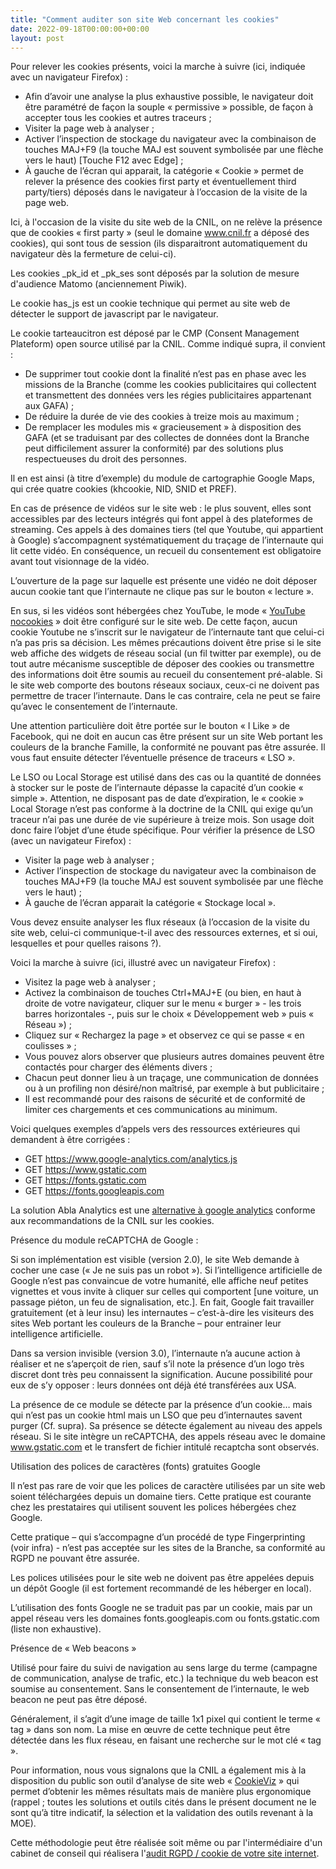 ```yaml
---
title: "Comment auditer son site Web concernant les cookies"
date: 2022-09-18T00:00:00+00:00
layout: post
---
```


Pour relever les cookies présents, voici la marche à suivre (ici, indiquée avec un navigateur Firefox) :
- Afin d’avoir une analyse la plus exhaustive possible, le navigateur doit être paramétré de façon la souple « permissive » possible, de façon à accepter tous les cookies et autres traceurs ;
- Visiter la page web à analyser ;
-	Activer l’inspection de stockage du navigateur avec la combinaison de touches MAJ+F9 (la touche MAJ est souvent symbolisée par une flèche vers le haut) [Touche F12 avec Edge] ;
- À gauche de l’écran qui apparait, la catégorie « Cookie » permet de relever la présence des cookies first party et éventuellement third party/tiers) déposés dans le navigateur à l’occasion de la visite de la page web.

Ici, à l'occasion de la visite du site web de la CNIL, on ne relève la présence que de cookies « first party » (seul le domaine www.cnil.fr a déposé des cookies), qui sont tous de session (ils disparaitront automatiquement du navigateur dès la fermeture de celui-ci).

Les cookies _pk_id et _pk_ses sont déposés par la solution de mesure d'audience Matomo (anciennement Piwik).

Le cookie has_js est un cookie technique qui permet au site web de détecter le support de javascript par le navigateur.

Le cookie tarteaucitron est déposé par le CMP (Consent Management Plateform) open source utilisé par la CNIL.
Comme indiqué supra, il convient :
-	De supprimer tout cookie dont la finalité n’est pas en phase avec les missions de la Branche (comme les cookies publicitaires qui collectent et transmettent des données vers les régies publicitaires appartenant aux GAFA) ;
-	De réduire la durée de vie des cookies à treize mois au maximum ;
-	De remplacer les modules mis « gracieusement » à disposition des GAFA (et se traduisant par des collectes de données dont la Branche peut difficilement assurer la conformité) par des solutions plus respectueuses du droit des personnes.

Il en est ainsi (à titre d’exemple) du module de cartographie Google Maps, qui crée quatre cookies (khcookie, NID, SNID et PREF).

En cas de présence de vidéos sur le site web : le plus souvent, elles sont accessibles par des lecteurs intégrés qui font appel à des plateformes de streaming. Ces appels à des domaines tiers (tel que Youtube, qui appartient à Google) s’accompagnent systématiquement du traçage de l’internaute qui lit cette vidéo. En conséquence, un recueil du consentement est obligatoire avant tout visionnage de la vidéo.

L’ouverture de la page sur laquelle est présente une vidéo ne doit déposer aucun cookie tant que l’internaute ne clique pas sur le bouton « lecture ».

En sus, si les vidéos sont hébergées chez YouTube, le mode « [YouTube nocookies](https://support.google.com/youtube/answer/171780?hl=fr#zippy=%2Cactiver-le-mode-) » doit être configuré sur le site web. De cette façon, aucun cookie Youtube ne s’inscrit sur le navigateur de l’internaute tant que celui-ci n’a pas pris sa décision.
Les mêmes précautions doivent être prise si le site web affiche des widgets de réseau social (un fil twitter par exemple), ou de tout autre mécanisme susceptible de déposer des cookies ou transmettre des informations doit être soumis au recueil du consentement pré-alable.
Si le site web comporte des boutons réseaux sociaux, ceux-ci ne doivent pas permettre de tracer
l’internaute. Dans le cas contraire, cela ne peut se faire qu’avec le consentement de l’internaute.

Une attention particulière doit être portée sur le bouton « I Like » de Facebook, qui ne doit en aucun cas être présent sur un site Web portant les couleurs de la branche Famille, la conformité ne pouvant pas être assurée.
Il vous faut ensuite détecter l’éventuelle présence de traceurs « LSO ».

Le LSO ou Local Storage est utilisé dans des cas ou la quantité de données à stocker sur le poste de l’internaute dépasse la capacité d’un cookie « simple ». Attention, ne disposant pas de date d’expiration, le « cookie » Local Storage n’est pas conforme à la doctrine de la CNIL qui exige qu’un traceur n’ai pas une durée de vie supérieure à treize mois. Son usage doit donc faire l’objet d’une étude spécifique.
Pour vérifier la présence de LSO (avec un navigateur Firefox) :
- Visiter la page web à analyser ;
- Activer l’inspection de stockage du navigateur avec la combinaison de touches MAJ+F9 (la touche MAJ est souvent symbolisée par une flèche vers le haut) ;
- À gauche de l’écran apparait la catégorie « Stockage local ».

Vous devez ensuite analyser les flux réseaux (à l’occasion de la visite du site web, celui-ci communique-t-il avec des ressources externes, et si oui, lesquelles et pour quelles raisons ?).

Voici la marche à suivre (ici, illustré avec un navigateur Firefox) :
- Visitez la page web à analyser ;
- Activez la combinaison de touches Ctrl+MAJ+E (ou bien, en haut à droite de votre navigateur, cliquer sur le menu « burger » - les trois barres horizontales -, puis sur le choix
« Développement web » puis « Réseau ») ;
- Cliquez sur « Rechargez la page » et observez ce qui se passe « en coulisses » ;
- Vous pouvez alors observer que plusieurs autres domaines peuvent être contactés pour charger des éléments divers ;
- Chacun peut donner lieu à un traçage, une communication de données ou à un profiling non désiré/non maîtrisé, par exemple à but publicitaire ;
- Il est recommandé pour des raisons de sécurité et de conformité de limiter ces chargements et ces communications au minimum.

Voici quelques exemples d’appels vers des ressources extérieures qui demandent à être corrigées :
- GET	https://www.google-analytics.com/analytics.js 
- GET	https://www.gstatic.com
- GET	https://fonts.gstatic.com 
- GET	https://fonts.googleapis.com

La solution Abla Analytics est une [alternative à google analytics](https://abla.io) conforme aux recommandations de la CNIL sur les cookies.

Présence du module reCAPTCHA de Google :

Si son implémentation est visible (version 2.0), le site Web demande à cocher une case (« Je ne suis pas un robot »). Si l’intelligence artificielle de Google n’est pas convaincue de votre humanité, elle affiche neuf petites vignettes et vous invite à cliquer sur celles qui comportent [une voiture, un passage piéton, un feu de signalisation, etc.]. En fait, Google fait travailler gratuitement (et à leur insu) les internautes – c’est-à-dire les visiteurs des sites Web portant les couleurs de la Branche – pour entrainer leur intelligence artificielle.

Dans sa version invisible (version 3.0), l’internaute n’a aucune action à réaliser et ne s’aperçoit de rien, sauf s’il note la présence d’un logo très discret dont très peu connaissent la signification. Aucune possibilité pour eux de s’y opposer : leurs données ont déjà été transférées aux USA.

La présence de ce module se détecte par la présence d’un cookie… mais qui n’est pas un cookie html mais un LSO que peu d’internautes savent purger (Cf. supra).
Sa présence se détecte également au niveau des appels réseau. Si le site intègre un reCAPTCHA, des appels réseau avec le domaine www.gstatic.com et le transfert de fichier intitulé recaptcha sont observés.

Utilisation des polices de caractères (fonts) gratuites Google

Il n’est pas rare de voir que les polices de caractère utilisées par un site web soient téléchargées depuis un domaine tiers. Cette pratique est courante chez les prestataires qui utilisent souvent les polices hébergées chez Google.

Cette pratique – qui s’accompagne d’un procédé de type Fingerprinting (voir infra) - n’est pas
acceptée sur les sites de la Branche, sa conformité au RGPD ne pouvant être assurée.

Les polices utilisées pour le site web ne doivent pas être appelées depuis un dépôt Google (il est fortement recommandé de les héberger en local).

L’utilisation des fonts Google ne se traduit pas par un cookie, mais par un appel réseau vers les domaines fonts.googleapis.com ou fonts.gstatic.com (liste non exhaustive).

Présence de « Web beacons »

Utilisé pour faire du suivi de navigation au sens large du terme (campagne de communication, analyse de trafic, etc.) la technique du web beacon est soumise au consentement. Sans le consentement de l’internaute, le web beacon ne peut pas être déposé.

Généralement, il s’agit d’une image de taille 1x1 pixel qui contient le terme « tag » dans son nom.
La mise en œuvre de cette technique peut être détectée dans les flux réseau, en faisant une recherche sur le mot clé « tag ».

Pour information, nous vous signalons que la CNIL a également mis à la disposition du public son
outil d’analyse de site web « [CookieViz](https://linc.cnil.fr/fr/cookieviz-une-dataviz-en-temps-reel-du-tracking-de-votre-navigation) » qui permet d’obtenir les mêmes résultats mais de manière plus ergonomique (rappel ; toutes les solutions et outils cités dans le présent document ne le sont qu’à titre indicatif, la sélection et la validation des outils revenant à la MOE).

Cette méthodologie peut être réalisée soit même ou par l'intermédiaire d'un cabinet de conseil qui réalisera l'[audit RGPD / cookie de votre site internet](https://indatable.com/audit-rgpd-du-site-internet/).




